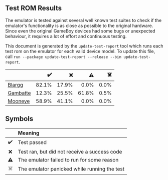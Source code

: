 
## Test ROM Results

The emulator is tested against several well known test suites to check if the emulator's
functionality is as close as possible to the original hardware. Since even the original
GameBoy devices had some bugs or unexpected behaviour, it requires a lot of effort and
continuous testing.

This document is generated by the `update-test-report` tool which runs each test rom on the
emulator for each valid device model.
To update this file, call `run --package update-test-report --release --bin update-test-report`.


|                                                    |   ✔️   |   ❌   |   ⚠️   |   ☠️   |
|----------------------------------------------------|-------:|-------:|-------:|-------:|
| [Blargg](test_report_blargg.md)                    |  82.1% |  17.9% |   0.0% |   0.0% |
| [Gambatte](test_report_gambatte.md)                |  12.3% |  25.5% |  61.8% |   0.5% |
| [Mooneye](test_report_mooneye.md)                  |  58.9% |  41.1% |   0.0% |   0.0% |

## Symbols

|    | Meaning                                      |
|:--:|:---------------------------------------------|
| ✔️ | Test passed                                  |
| ❌  | Test ran, but did not receive a success code |
| ⚠️ | The emulator failed to run for some reason   |
| ☠️ | The emulator panicked while running the test |
